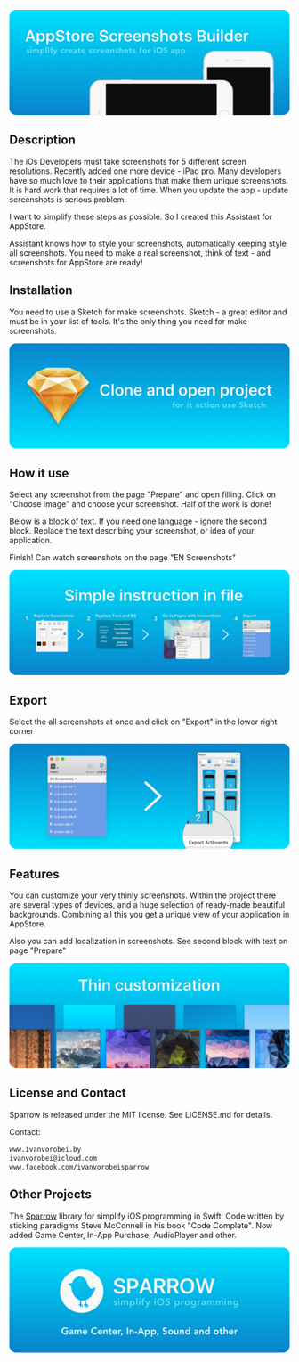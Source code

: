 ![](/Img/intro.jpg)

## Description
The iOs Developers must take screenshots for 5 different screen resolutions. Recently added one more device - iPad pro. Many developers have so much love to their applications that make them unique screenshots. It is hard work that requires a lot of time. When you update the app - update screenshots is serious problem.

I want to simplify these steps as possible. So I created this Assistant for AppStore. 

Assistant knows how to style your screenshots, automatically keeping style all screenshots. You need to make a real screenshot, think of text - and screenshots for AppStore are ready!

## Installation
You need to use a Sketch for make screenshots. Sketch - a great editor and must be in your list of tools. It's the only thing you need for make screenshots.

![](/Img/installation.jpg)

## How it use
Select any screenshot from the page "Prepare" and open filling. Click on "Choose Image" and choose your screenshot. Half of the work is done!

Below is a block of text. If you need one language - ignore the second block. Replace the text describing your screenshot, or idea of your application.

Finish! Can watch screenshots on the page "EN Screenshots"

![](/Img/tutorial.jpg)

## Export
Select the all screenshots at once and click on "Export" in the lower right corner

![](/Img/export.jpg)

## Features
You can customize your very thinly screenshots. Within the project there are several types of devices, and a huge selection of ready-made beautiful backgrounds. Combining all this you get a unique view of your application in AppStore. 

Also you can add localization in screenshots. See second block with text on page "Prepare" 

![](/Img/features.jpg)

## License and Contact
Sparrow is released under the MIT license. See LICENSE.md for details.

Contact:
 
 	www.ivanvorobei.by
    ivanvorobei@icloud.com
    www.facebook.com/ivanvorobeisparrow

## Other Projects

The [Sparrow](https://github.com/IvanVorobei/Sparrow) library for simplify iOS programming in Swift. Сode written by sticking paradigms Steve McConnell in his book "Сode Сomplete". Now added Game Center, In-App Purchase, AudioPlayer and other.

![](/Img/sparrow.jpg)
